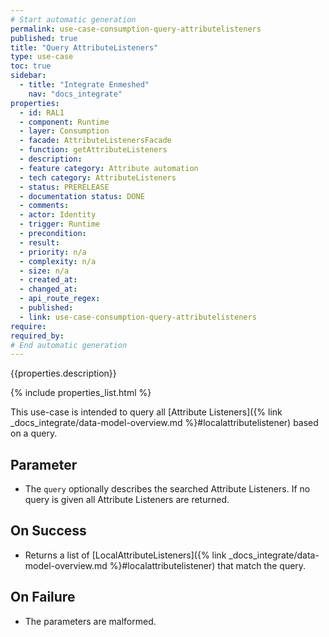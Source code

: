 ```yaml
---
# Start automatic generation
permalink: use-case-consumption-query-attributelisteners
published: true
title: "Query AttributeListeners"
type: use-case
toc: true
sidebar:
  - title: "Integrate Enmeshed"
    nav: "docs_integrate"
properties:
  - id: RAL1
  - component: Runtime
  - layer: Consumption
  - facade: AttributeListenersFacade
  - function: getAttributeListeners
  - description:
  - feature category: Attribute automation
  - tech category: AttributeListeners
  - status: PRERELEASE
  - documentation status: DONE
  - comments:
  - actor: Identity
  - trigger: Runtime
  - precondition:
  - result:
  - priority: n/a
  - complexity: n/a
  - size: n/a
  - created_at:
  - changed_at:
  - api_route_regex:
  - published:
  - link: use-case-consumption-query-attributelisteners
require:
required_by:
# End automatic generation
---
```


{{properties.description}}

{% include properties_list.html %}

This use-case is intended to query all [Attribute Listeners]({% link _docs_integrate/data-model-overview.md %}#localattributelistener)
based on a query.

## Parameter

- The `query` optionally describes the searched Attribute Listeners. If no query is given all Attribute Listeners are returned.

## On Success

- Returns a list of [LocalAttributeListeners]({% link _docs_integrate/data-model-overview.md %}#localattributelistener) that match the query.

## On Failure

- The parameters are malformed.
